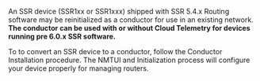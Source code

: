 <!--- Conductor Conversion ---->

An SSR device (SSR1xx or SSR1xxx) shipped with SSR 5.4.x Routing software may be reinitialized as a conductor for use in an existing network. **The conductor can be used with or without Cloud Telemetry for devices running pre 6.0.x SSR software.**

To to convert an SSR device to a conductor, follow the Conductor Installation procedure. The NMTUI and Initialization process will configure your device properly for managing routers. 